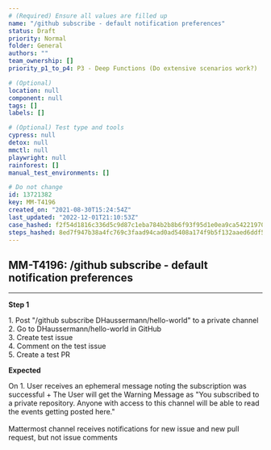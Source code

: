 ```yaml
---
# (Required) Ensure all values are filled up
name: "/github subscribe - default notification preferences"
status: Draft
priority: Normal
folder: General
authors: ""
team_ownership: []
priority_p1_to_p4: P3 - Deep Functions (Do extensive scenarios work?)

# (Optional)
location: null
component: null
tags: []
labels: []

# (Optional) Test type and tools
cypress: null
detox: null
mmctl: null
playwright: null
rainforest: []
manual_test_environments: []

# Do not change
id: 13721382
key: MM-T4196
created_on: "2021-08-30T15:24:54Z"
last_updated: "2022-12-01T21:10:53Z"
case_hashed: f2f54d1816c336d5c9d87c1eba784b2b8b6f93f95d1e0ea9ca54221970c6ad731b6f0fbf70ca5e1afb1de73bfe2768aa
steps_hashed: 8ed7f947b38a4fc769c3faad94cad0ad5408a174f9b5f132aaed6ddf5f6de3674429c01657be3fd32facb26ae5794591
---
```


<!-- (Auto-generated) Based on frontmatter's "key" and "name" -->

## MM-T4196: /github subscribe - default notification preferences

---

**Step 1**

1\. Post "/github subscribe DHaussermann/hello-world" to a private channel\
2\. Go to DHaussermann/hello-world in GitHub\
3\. Create test issue\
4\. Comment on the test issue\
5\. Create a test PR

**Expected**

On 1. User receives an ephemeral message noting the subscription was successful + The User will get the Warning Message as "You subscribed to a private repository. Anyone with access to this channel will be able to read the events getting posted here."\
\
Mattermost channel receives notifications for new issue and new pull request, but not issue comments
